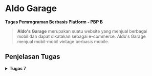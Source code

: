 # Aldo Garage

**Tugas Pemrograman Berbasis Platform - PBP B**

> **Aldo's Garage** merupakan suatu website yang menjual berbagai mobil dan dapat dikatakan sebagai e-commerce. Aldo's Garage menjual mobil-mobil vintage berbasis mobile.

## **Penjelasan Tugas**

<details>
<summary> <b> Tugas 7 </b> </summary>

## **Implementasi Checklist**

* ### Membuat Program Flutter Baru

    Pada folder yang akan menyimpan projek flutter kamu, jalankan command berikut pada terminal untuk menginisiasi projeku flutter kamu.
    ```
    flutter create aldo_garage
    cd aldo_garage
    ```
    Lalu tambahkan file `menu.dart` pada direktori `lib` dan isi dengan
    ```
    import 'package:flutter/material.dart';
    ```

    Kemudian pindahkan `class MyHomePage ...` dari main.dart ke menu.dart dan menghapus  `class _MyHomePage State ...` di main.dart. Lalu tambahkan kode berikut pada `main.dart` di bagian atas file.
    ```
    `import 'package:aldo_garage/menu.dart';`
    ```
    * ### Membuat Tombol Sederhana
        Pada `menu.dart` tambahkan 
        ```
        import 'package:flutter/material.dart';

        class MyHomePage extends StatelessWidget {
            final String npm = '2306245623';
            final String name =  'Rogerio Geraldo Wibhowo';
            final String className = 'PBP B';
            final List<ItemHomepage> items = [
                // Menentukan warna biru untuk item "Lihat Daftar Produk".
                ItemHomepage("Lihat Daftar Produk", Icons.mood, Colors.blue),
                // Menentukan warna hijau untuk item "Tambah Produk".
                ItemHomepage("Tambah Produk", Icons.add, Colors.green),
                // Membiarkan warna default merah untuk item "Logout".
                ItemHomepage("Logout", Icons.logout, Colors.red),
            ];
            MyHomePage({super.key});

            @override
            Widget build(BuildContext context) {
            return Scaffold(
                appBar: AppBar(
                title: const Text(
                    'Aldo Garage',
                    style: TextStyle(
                    color: Colors.white,
                    fontWeight: FontWeight.bold,
                    ),
                ),
                backgroundColor: Theme.of(context).colorScheme.primary,
                ),
                body: Padding(
                padding: const EdgeInsets.all(16.0),
                child: Column(
                    crossAxisAlignment: CrossAxisAlignment.center,
                    children: [
                    Row(
                        mainAxisAlignment: MainAxisAlignment.spaceEvenly,
                        children: [
                        InfoCard(title: 'NPM', content: npm),
                        InfoCard(title: 'Name', content: name),
                        InfoCard(title: 'Class', content: className),
                        ],
                    ),
                    const SizedBox(height: 16.0),
                    Center(
                        child: Column(
                        children: [
                            const Padding(
                            padding: EdgeInsets.only(top: 16.0),
                            child: Text(
                                'Welcome to Aldo Garage',
                                style: TextStyle(
                                fontWeight: FontWeight.bold,
                                fontSize: 18.0,
                                ),
                            ),
                            ),
                            GridView.count(
                            primary: true,
                            padding: const EdgeInsets.all(20),
                            crossAxisSpacing: 10,
                            mainAxisSpacing: 10,
                            crossAxisCount: 3,
                            shrinkWrap: true,
                            children: items.map((ItemHomepage item) {
                                return ItemCard(item);
                            }).toList(),
                            ),
                        ],
                        ),
                    ),
                    ],
                ),
                ),
            );
            }
        }

        class InfoCard extends StatelessWidget {
        final String title;
        final String content;

        const InfoCard({super.key, required this.title, required this.content});

        @override
        Widget build(BuildContext context) {
            return Card(
            elevation: 2.0,
            child: Container(
                width: MediaQuery.of(context).size.width / 3.5,
                padding: const EdgeInsets.all(16.0),
                child: Column(
                children: [
                    Text(
                    title,
                    style: const TextStyle(fontWeight: FontWeight.bold),
                    ),
                    const SizedBox(height: 8.0),
                    Text(content),
                ],
                ),
            ),
            );
        }
        }

        class ItemHomepage {
            final String name;
            final IconData icon;
            final Color color;

            ItemHomepage(this.name, this.icon, this.color);
        }

        class ItemCard extends StatelessWidget {
        final ItemHomepage item;
        
        const ItemCard(this.item, {super.key});

        @override
        Widget build(BuildContext context) {
            return Material(
            // Menggunakan warna yang didefinisikan di dalam item.color.
            color: item.color,
            borderRadius: BorderRadius.circular(12),
            child: InkWell(
                onTap: () {
                ScaffoldMessenger.of(context)
                    ..hideCurrentSnackBar()
                    ..showSnackBar(
                    SnackBar(content: Text("Kamu telah menekan tombol ${item.name}!")),
                    );
                },
                child: Container(
                padding: const EdgeInsets.all(8),
                child: Center(
                    child: Column(
                    mainAxisAlignment: MainAxisAlignment.center,
                    children: [
                        Icon(
                        item.icon,
                        color: Colors.white,
                        size: 30.0,
                        ),
                        const Padding(padding: EdgeInsets.all(3)),
                        Text(
                        item.name,
                        textAlign: TextAlign.center,
                        style: const TextStyle(color: Colors.white),
                        ),
                    ],
                    ),
                ),
                ),
            ),
            );
        }
        }

        ```
        Dengan begitu, selesai sudah pembuatan proyek Flutter baru dan jalankan proyek dengan command
        ```
        flutter run
        ```

## **Jawaban Tugas 7**

* ### Jelaskan apa yang dimaksud dengan stateless widget dan stateful widget, dan jelaskan perbedaan dari keduanya.

    Stateless widget adalah widget yang tampilannya tetap sama dan tidak mengalami perubahan setelah dibuat. Artinya, widget ini tidak bergantung pada kondisi atau variabel yang dapat berubah, sehingga tampilannya statis. Contoh umum stateless widget adalah `Text` dan `Icon`. Sebaliknya, stateful widget adalah widget yang memiliki kondisi (state) yang bisa berubah selama aplikasi berjalan. Karena itu, stateful widget mampu menanggapi perubahan data atau interaksi pengguna dengan memperbarui tampilannya sesuai perubahan tersebut. Widget seperti `Checkbox`, `Slider`, dan `TextField` biasanya bersifat stateful karena perlu menyesuaikan tampilan berdasarkan interaksi pengguna.

* ### Sebutkan widget apa saja yang kamu gunakan pada proyek ini dan jelaskan fungsinya.

    Dalam proyek ini, beberapa widget digunakan untuk membangun struktur dan tampilan halaman aplikasi. `Scaffold` menyediakan kerangka dasar dengan `AppBar` untuk menampilkan judul di bagian atas dan `body` sebagai isi halaman. `Padding` digunakan untuk menambahkan jarak antar-widget, membuat tampilan lebih rapi. `Column` dan `Row` berfungsi menyusun elemen secara vertikal dan horizontal, sementara `Text` menampilkan teks informasi. Untuk tata letak grid tiga kolom, `GridView` digunakan agar item dapat ditampilkan dalam format grid. `Card` menyediakan kotak dengan bayangan untuk informasi penting seperti NPM, nama, dan kelas. `Material` memberikan latar belakang tombol dengan warna tema, dan `InkWell` menambahkan efek sentuhan (ripple effect) saat tombol ditekan. `SnackBar` berfungsi menampilkan pesan singkat di bagian bawah layar ketika tombol diklik, sementara `Icon` menampilkan ikon grafis pada tiap tombol, seperti ikon "directions_car" untuk "Lihat Daftar Produk", "add" untuk "Tambah Produk", dan "logout" untuk "Logout". Dengan kombinasi widget ini, aplikasi dapat memiliki tampilan yang interaktif dan mudah dinavigasi.

* ### Apa fungsi dari setState()? Jelaskan variabel apa saja yang dapat terdampak dengan fungsi tersebut.

    Fungsi `setState()` dalam stateful widget digunakan untuk memberi tahu framework bahwa terjadi perubahan pada state yang memerlukan pembaruan tampilan. Saat `setState()` dipanggil, widget akan dibangun ulang dengan data yang terbaru, sehingga perubahan state akan langsung terlihat di layar. Variabel yang dipengaruhi oleh `setState()` umumnya adalah variabel dalam state yang berkaitan dengan data yang dinamis, seperti input pengguna, pengaturan tampilan, atau kondisi aplikasi saat itu.

* ### Jelaskan perbedaan antara const dengan final.

    Di Flutter, kata kunci `const` dan `final` digunakan untuk mendeklarasikan variabel dengan nilai tetap. `const` menjadikan nilai variabel konstan pada saat kompilasi (compile-time) dan membuat objeknya immutabel di seluruh aplikasi. Artinya, objek yang dideklarasikan dengan `const` tidak dapat diubah kapan pun. Di sisi lain, `final` mendeklarasikan variabel dengan nilai yang tidak berubah setelah inisialisasi, namun nilainya dapat ditentukan saat aplikasi berjalan (run-time). Ini membuat `final` ideal untuk nilai tetap yang baru diketahui ketika aplikasi sudah berjalan.

</details>